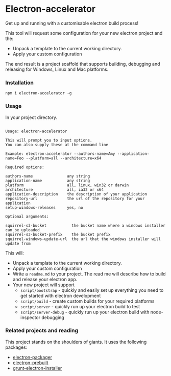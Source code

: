 # Electron-accelerator

Get up and running with a customisable electron build process!

This tool will request some configuration for your new electron project and the:

- Unpack a template to the current working directory.
- Apply your custom configuration

The end result is a project scaffold that supports building, debugging and releasing for Windows, Linux and Mac platforms.

### Installation

```
npm i electron-accelerator -g
```

### Usage

In your project directory.

```

Usage: electron-accelerator

This will prompt you to input options.
You can also supply these at the command line

Example: electron-accelerator --authors-name=Amy --application-name=Foo --platform=all --architecture=x64

Required options:

authors-name               any string
application-name           any string
platform                   all, linux, win32 or darwin
architecture               all, ia32 or x64
application-description    the description of your application
repository-url             the url of the repository for your application
setup-windows-releases     yes, no

Optional arguments:

squirrel-s3-bucket           the bucket name where a windows installer can be uploaded
squirrel-s3-bucket-prefix    the bucket prefix
squirrel-windows-update-url  the url that the windows installer will update from

```

This will:


- Unpack a template to the current working directory.
- Apply your custom configuration
- Write a ``readme.md`` to your project. The read me will describe how to build and release your electron app.
- Your new project will support
  - ``script/bootstrap`` - quickly and easily set up everything you need to get started with electron development
  - ``script/build`` - create custom builds for your required platforms
  - ``script/server`` - quickly run up your electron build to test
  - ``script/server-debug`` - quickly run up your electron build with node-inspector debugging


### Related projects and reading
This project stands on the shoulders of giants. It uses the following packages:

- [electron-packager](https://github.com/maxogden/electron-packager)
- [electron-prebuilt](https://github.com/mafintosh/electron-prebuilt)
- [grunt-electron-installer](https://github.com/atom/grunt-electron-installer)
